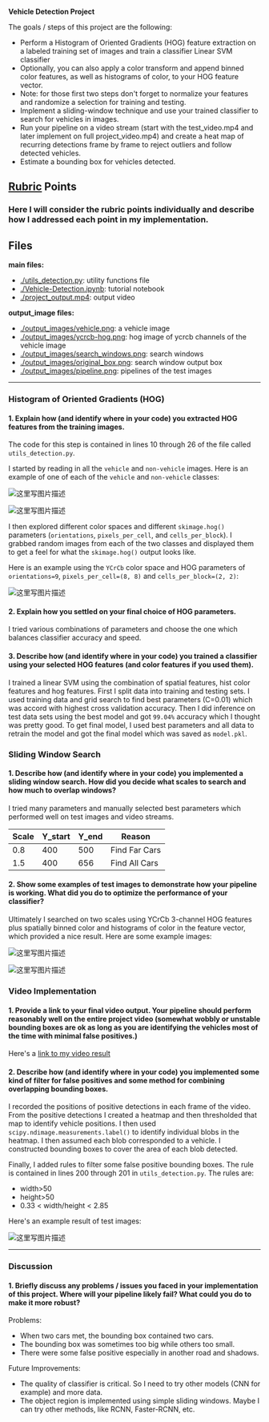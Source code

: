
**Vehicle Detection Project**

The goals / steps of this project are the following:

* Perform a Histogram of Oriented Gradients (HOG) feature extraction on a labeled training set of images and train a classifier Linear SVM classifier
* Optionally, you can also apply a color transform and append binned color features, as well as histograms of color, to your HOG feature vector. 
* Note: for those first two steps don't forget to normalize your features and randomize a selection for training and testing.
* Implement a sliding-window technique and use your trained classifier to search for vehicles in images.
* Run your pipeline on a video stream (start with the test_video.mp4 and later implement on full project_video.mp4) and create a heat map of recurring detections frame by frame to reject outliers and follow detected vehicles.
* Estimate a bounding box for vehicles detected.



## [Rubric](https://review.udacity.com/#!/rubrics/513/view) Points
### Here I will consider the rubric points individually and describe how I addressed each point in my implementation.  

## Files

**main files:**

- [./utils_detection.py](./utils.py): utility functions file
- [./Vehicle-Detection.ipynb](./Advanced_Lane_Finding.ipynb): tutorial notebook
- [./project_output.mp4](./project_output.mp4): output video

**output_image files:**

- [./output_images/vehicle.png](./output_images/vehicle.png): a vehicle image
- [./output_images/ycrcb-hog.png](./output_images/ycrcb-hog.png): hog image of ycrcb channels of the vehicle image
- [./output_images/search_windows.png](./output_images/search_windows.png): search windows
- [./output_images/original_box.png](./output_images/original_box.png): search window output box
- [./output_images/pipeline.png](./output_images/pipeline.png): pipelines of the test images

---

### Histogram of Oriented Gradients (HOG)

#### 1. Explain how (and identify where in your code) you extracted HOG features from the training images.

The code for this step is contained in lines 10 through 26 of the file called `utils_detection.py`.  

I started by reading in all the `vehicle` and `non-vehicle` images.  Here is an example of one of each of the `vehicle` and `non-vehicle` classes:

![这里写图片描述](http://img.blog.csdn.net/20171018083942163?watermark/2/text/aHR0cDovL2Jsb2cuY3Nkbi5uZXQvWW91bmdfR3k=/font/5a6L5L2T/fontsize/400/fill/I0JBQkFCMA==/dissolve/70/gravity/SouthEast)

![这里写图片描述](http://img.blog.csdn.net/20171018084002926?watermark/2/text/aHR0cDovL2Jsb2cuY3Nkbi5uZXQvWW91bmdfR3k=/font/5a6L5L2T/fontsize/400/fill/I0JBQkFCMA==/dissolve/70/gravity/SouthEast)

I then explored different color spaces and different `skimage.hog()` parameters (`orientations`, `pixels_per_cell`, and `cells_per_block`).  I grabbed random images from each of the two classes and displayed them to get a feel for what the `skimage.hog()` output looks like.

Here is an example using the `YCrCb` color space and HOG parameters of `orientations=9`, `pixels_per_cell=(8, 8)` and `cells_per_block=(2, 2)`:

![这里写图片描述](http://img.blog.csdn.net/20171018085214907?watermark/2/text/aHR0cDovL2Jsb2cuY3Nkbi5uZXQvWW91bmdfR3k=/font/5a6L5L2T/fontsize/400/fill/I0JBQkFCMA==/dissolve/70/gravity/SouthEast)



#### 2. Explain how you settled on your final choice of HOG parameters.

I tried various combinations of parameters and choose the one which balances classifier accuracy and speed.

#### 3. Describe how (and identify where in your code) you trained a classifier using your selected HOG features (and color features if you used them).

I trained a linear SVM using the combination of spatial features, hist color features and hog features. First I split data into training and testing sets. I used training data and grid search to find best parameters (C=0.01) which was accord with highest cross validation accuracy. Then I did inference on test data sets using the best model and got `99.04%` accuracy which I thought was pretty good. To get final model, I used best parameters and all data to retrain the model and got the final model which was saved as `model.pkl`.

### Sliding Window Search

#### 1. Describe how (and identify where in your code) you implemented a sliding window search.  How did you decide what scales to search and how much to overlap windows?

I tried many parameters and manually selected best parameters which performed well on test images and video streams.

| Scale | Y_start | Y_end | Reason |
| ------------- |-------------| -----|-----|
| 0.8 | 400 | 500 |Find Far Cars|
| 1.5 | 400 | 656 |Find All Cars|




#### 2. Show some examples of test images to demonstrate how your pipeline is working.  What did you do to optimize the performance of your classifier?

Ultimately I searched on two scales using YCrCb 3-channel HOG features plus spatially binned color and histograms of color in the feature vector, which provided a nice result.  Here are some example images:

![这里写图片描述](http://img.blog.csdn.net/20171018092509634?watermark/2/text/aHR0cDovL2Jsb2cuY3Nkbi5uZXQvWW91bmdfR3k=/font/5a6L5L2T/fontsize/400/fill/I0JBQkFCMA==/dissolve/70/gravity/SouthEast)

![这里写图片描述](http://img.blog.csdn.net/20171018092824603?watermark/2/text/aHR0cDovL2Jsb2cuY3Nkbi5uZXQvWW91bmdfR3k=/font/5a6L5L2T/fontsize/400/fill/I0JBQkFCMA==/dissolve/70/gravity/SouthEast)

### Video Implementation

#### 1. Provide a link to your final video output.  Your pipeline should perform reasonably well on the entire project video (somewhat wobbly or unstable bounding boxes are ok as long as you are identifying the vehicles most of the time with minimal false positives.)
Here's a [link to my video result](./project_output.mp4)


#### 2. Describe how (and identify where in your code) you implemented some kind of filter for false positives and some method for combining overlapping bounding boxes.

I recorded the positions of positive detections in each frame of the video.  From the positive detections I created a heatmap and then thresholded that map to identify vehicle positions.  I then used `scipy.ndimage.measurements.label()` to identify individual blobs in the heatmap.  I then assumed each blob corresponded to a vehicle.  I constructed bounding boxes to cover the area of each blob detected.  

Finally, I added rules to filter some false positive bounding boxes. The rule is contained in lines 200 through 201 in `utils_detection.py`. The rules are:

- width>50
- height>50 
- 0.33 < width/height < 2.85



Here's an example result of test images:



![这里写图片描述](http://img.blog.csdn.net/20171018111524146?watermark/2/text/aHR0cDovL2Jsb2cuY3Nkbi5uZXQvWW91bmdfR3k=/font/5a6L5L2T/fontsize/400/fill/I0JBQkFCMA==/dissolve/70/gravity/SouthEast)



---

### Discussion

#### 1. Briefly discuss any problems / issues you faced in your implementation of this project.  Where will your pipeline likely fail?  What could you do to make it more robust?

Problems:

- When two cars met, the bounding box contained two cars.
- The bounding box was sometimes too big while others too small.
- There  were some false positive especially in another road and shadows.

Future Improvements:

- The quality of classifier is critical. So I need to try other models (CNN for example) and more data.
- The object region is implemented using simple sliding windows. Maybe I can try other methods, like RCNN, Faster-RCNN, etc.



